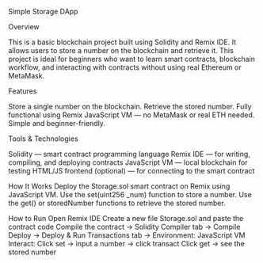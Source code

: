 Simple Storage DApp

Overview

This is a basic blockchain project built using Solidity and Remix IDE.
It allows users to store a number on the blockchain and retrieve it.
This project is ideal for beginners who want to learn smart contracts, blockchain workflow, and interacting with contracts without using real Ethereum or MetaMask.

Features

Store a single number on the blockchain.
Retrieve the stored number.
Fully functional using Remix JavaScript VM — no MetaMask or real ETH needed.
Simple and beginner-friendly.

Tools & Technologies

Solidity — smart contract programming language
Remix IDE — for writing, compiling, and deploying contracts
JavaScript VM — local blockchain for testing
HTML/JS frontend (optional) — for connecting to the smart contract

How It Works
Deploy the Storage.sol smart contract on Remix using JavaScript VM.
Use the set(uint256 _num) function to store a number.
Use the get() or storedNumber functions to retrieve the stored number.

How to Run
Open Remix IDE
Create a new file Storage.sol and paste the contract code
Compile the contract → Solidity Compiler tab → Compile
Deploy → Deploy & Run Transactions tab → Environment: JavaScript VM
Interact:
Click set → input a number → click transact
Click get → see the stored number
